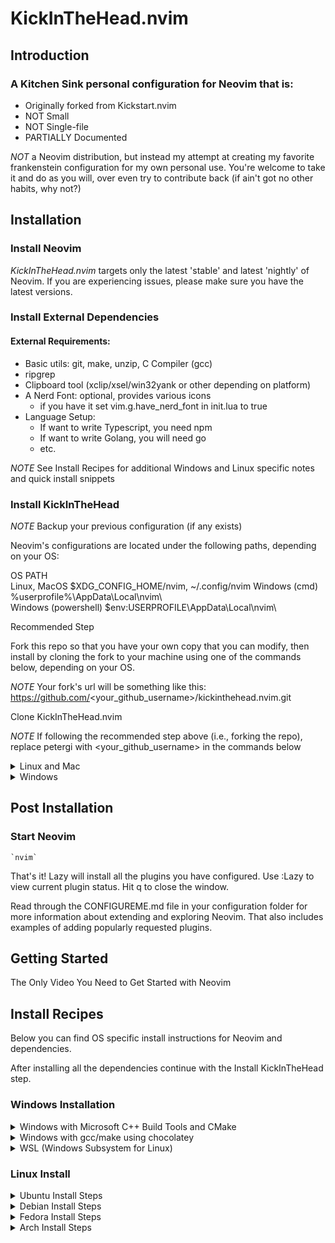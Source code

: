 # KickInTheHead.nvim

## Introduction

### A Kitchen Sink personal configuration for Neovim that is:

- Originally forked from Kickstart.nvim
- NOT Small
- NOT Single-file
- PARTIALLY Documented

*NOT* a Neovim distribution, but instead my attempt at creating my favorite frankenstein configuration for my own personal use. 
You're welcome to take it and do as you will, over even try to contribute back (if ain't got no other habits, why not?)

## Installation

### Install Neovim

*KickInTheHead.nvim* targets only the latest
'stable' and latest
'nightly' of Neovim.
If you are experiencing issues, please make sure you have the latest versions.

### Install External Dependencies

#### External Requirements:

- Basic utils: git, make, unzip, C Compiler (gcc)
- ripgrep
- Clipboard tool (xclip/xsel/win32yank or other depending on platform)
- A Nerd Font: optional, provides various icons
  - if you have it set vim.g.have_nerd_font in init.lua to true
- Language Setup:
  - If want to write Typescript, you need npm
  - If want to write Golang, you will need go
  - etc.

*NOTE*
See Install Recipes for additional Windows and Linux specific notes
and quick install snippets

### Install KickInTheHead

*NOTE*
Backup your previous configuration (if any exists)

Neovim's configurations are located under the following paths, depending on your OS:

  OS                  	PATH                                 
  Linux, MacOS        	$XDG_CONFIG_HOME/nvim, ~/.config/nvim
  Windows (cmd)       	%userprofile%\AppData\Local\nvim\    
  Windows (powershell)	$env:USERPROFILE\AppData\Local\nvim\ 

Recommended Step

Fork this repo
so that you have your own copy that you can modify, then install by cloning the
fork to your machine using one of the commands below, depending on your OS.

*NOTE*
Your fork's url will be something like this:
https://github.com/<your_github_username>/kickinthehead.nvim.git

Clone KickInTheHead.nvim

*NOTE*
If following the recommended step above (i.e., forking the repo), replace
petergi with <your_github_username> in the commands below

<details><summary> Linux and Mac </summary>

    git clone https://github.com/petergi/KickInTheHead.nvim.git "${XDG_CONFIG_HOME:-$HOME/.config}"/nvim

</details>

<details><summary> Windows </summary>

If you're using cmd.exe:

    git clone https://github.com/petergi/KickInTheHead.nvim.git %userprofile%\AppData\Local\nvim\

If you're using powershell.exe

    git clone https://github.com/petergi/KickInTheHead.nvim.git $env:USERPROFILE\AppData\Local\nvim\

</details>

## Post Installation

### Start Neovim

    `nvim`

That's it! Lazy will install all the plugins you have configured. Use :Lazy to view
current plugin status. Hit q to close the window.

Read through the CONFIGUREME.md file in your configuration folder for more
information about extending and exploring Neovim. That also includes
examples of adding popularly requested plugins.

## Getting Started

The Only Video You Need to Get Started with Neovim

## Install Recipes

Below you can find OS specific install instructions for Neovim and dependencies.

After installing all the dependencies continue with the Install KickInTheHead step.

### Windows Installation

<details><summary>Windows with Microsoft C++ Build Tools and CMake</summary>
Installation may require installing build tools and updating the run command for `telescope-fzf-native`

See telescope-fzf-native documentation for more details

This requires:

- Install CMake and the Microsoft C++ Build Tools on Windows

    {'nvim-telescope/telescope-fzf-native.nvim', build = 'cmake -S. -Bbuild -DCMAKE_BUILD_TYPE=Release && cmake --build build --config Release && cmake --install build --prefix build' }

</details>

<details><summary>Windows with gcc/make using chocolatey</summary>
Alternatively, one can install gcc and make which don't require changing the config,
the easiest way is to use choco:

1. install chocolatey
either follow the instructions on the page or use winget,
run in cmd as admin:

    winget install --accept-source-agreements chocolatey.chocolatey

2. install all requirements using choco, exit previous cmd and
open a new one so that choco path is set, and run in cmd as admin:

    choco install -y neovim git ripgrep wget fd unzip gzip mingw make

</details>

<details><summary>WSL (Windows Subsystem for Linux)</summary>

    wsl --install
    wsl
    sudo add-apt-repository ppa:neovim-ppa/unstable -y
    sudo apt update
    sudo apt install make gcc ripgrep unzip git xclip neovim

</details>

### Linux Install

<details><summary>Ubuntu Install Steps</summary>

    sudo add-apt-repository ppa:neovim-ppa/unstable -y
    sudo apt update
    sudo apt install make gcc ripgrep unzip git xclip neovim

</details>

<details><summary>Debian Install Steps</summary>

    sudo apt update
    sudo apt install make gcc ripgrep unzip git xclip curl
    
    # Now we install nvim
    curl -LO https://github.com/neovim/neovim/releases/latest/download/nvim-linux64.tar.gz
    sudo rm -rf /opt/nvim-linux64
    sudo mkdir -p /opt/nvim-linux64
    sudo chmod a+rX /opt/nvim-linux64
    sudo tar -C /opt -xzf nvim-linux64.tar.gz
    
    # make it available in /usr/local/bin, distro installs to /usr/bin
    sudo ln -sf /opt/nvim-linux64/bin/nvim /usr/local/bin/

</details>

<details><summary>Fedora Install Steps</summary>

    sudo dnf install -y gcc make git ripgrep fd-find unzip neovim

</details>

<details><summary>Arch Install Steps</summary>

    sudo pacman -S --noconfirm --needed gcc make git ripgrep fd unzip neovim

</details>
